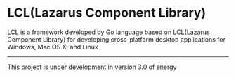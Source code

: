 # LCL(Lazarus Component Library)
LCL is a framework developed by Go language based on LCL(Lazarus Component Library) for developing cross-platform desktop applications for Windows, Mac OS X, and Linux

---

This project is under development in version 3.0 of [energy](https://github.com/energye/energy)
